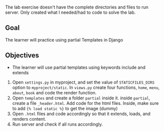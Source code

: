 The lab exercise doesn't have the complete directories and files to run server. Only created what I needed/had to code to solve the lab.

## Goal

The learner will practice using partial Templates in Django

## Objectives

- The learner will use partial templates using keywords include and extends

1. Open `settings.py` in myproject, and set the value of `STATICFILES_DIRS` option to `myproject/static`. In `views.py` create four functions, `home`, `menu`, `about`, `book` and code the render function.
2. Open `templates` and create a folder `partial` inside it. inside `partial`, create a file `_header.html`. Add code for the html files. Inside, make sure to add `{% load static %}` to get the image (dummy)
3. Open `.html` files and code accordingly so that it extends, loads, and renders content.
4. Run server and check if all runs accordingly.
